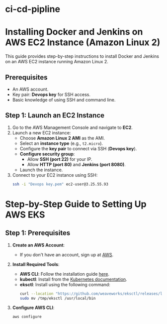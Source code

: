 # ci-cd-pipline
# Installing Docker and Jenkins on AWS EC2 Instance (Amazon Linux 2)

This guide provides step-by-step instructions to install Docker and Jenkins on an AWS EC2 instance running Amazon Linux 2.

## Prerequisites

- An AWS account.
- Key pair: **Devops key** for SSH access.
- Basic knowledge of using SSH and command line.

## Step 1: Launch an EC2 Instance

1. Go to the AWS Management Console and navigate to **EC2**.
2. Launch a new EC2 instance:
   - Choose **Amazon Linux 2 AMI** as the AMI.
   - Select an **instance type** (e.g., `t2.micro`).
   - Configure the **key pair** to connect via SSH (**Devops key**).
   - **Configure security group**:
     - Allow **SSH (port 22)** for your IP.
     - Allow **HTTP (port 80)** and **Jenkins (port 8080)**.
   - Launch the instance.
3. Connect to your EC2 instance using SSH:
   ```bash
   ssh -i "Devops key.pem" ec2-user@3.25.55.93

# Step-by-Step Guide to Setting Up AWS EKS

## Step 1: Prerequisites

1. **Create an AWS Account**:
   - If you don't have an account, sign up at [AWS](https://aws.amazon.com/).

2. **Install Required Tools**:
   - **AWS CLI**: Follow the installation guide [here](https://docs.aws.amazon.com/cli/latest/userguide/cli-configure-quickstart.html).
   - **kubectl**: Install from the [Kubernetes documentation](https://kubernetes.io/docs/tasks/tools/install-kubectl/).
   - **eksctl**: Install using the following command:
     ```bash
     curl --location "https://github.com/weaveworks/eksctl/releases/latest/download/eksctl_$(uname -s)_amd64.tar.gz" | tar xz -C /tmp
     sudo mv /tmp/eksctl /usr/local/bin
     ```

3. **Configure AWS CLI**:
   ```bash
   aws configure


